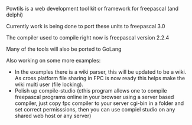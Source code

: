 Powtils is a web development tool kit or framework for freepascal (and delphi)

Currently work is being done to port these units to freepascal 3.0

The compiler used to compile right now is freepascal version 2.2.4

Many of the tools will also be ported to GoLang

Also working on some more examples:
* In the examples there is a wiki parser, this will be updated to be a wiki. As cross platform file sharing in FPC is now ready this helps make the wiki multi user (file locking).
* Polish up compile-studio (cthis program allows one to compile freepascal programs online in your browser using a server based compiler, just copy fpc compiler to your server cgi-bin in a folder and set correct permisssions, then you can use compiel studio on any shared web host or any server)
